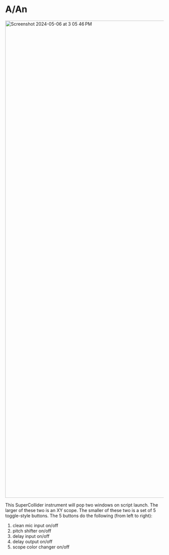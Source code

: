 # A/An

<img width="1512" alt="Screenshot 2024-05-06 at 3 05 46 PM" src="https://github.com/williamthazard/aan/assets/105560469/17c37f55-7286-4089-8484-79e2543f1d18">

This SuperCollider instrument will pop two windows on script launch. The larger of these two is an XY scope. The smaller of these two is a set of 5 toggle-style buttons. The 5 buttons do the following (from left to right):

1) clean mic input on/off
2) pitch shifter on/off
3) delay input on/off
4) delay output on/off
5) scope color changer on/off
